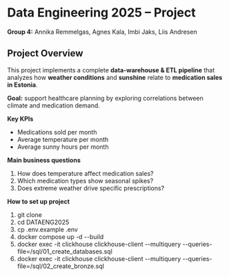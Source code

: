 # Data Engineering 2025 – Project
**Group 4:** Annika Remmelgas, Agnes Kala, Imbi Jaks, Liis Andresen  

## Project Overview
This project implements a complete **data-warehouse & ETL pipeline** that analyzes how **weather conditions** and **sunshine** relate to **medication sales in Estonia**.

**Goal:** support healthcare planning by exploring correlations between climate and medication demand.  

**Key KPIs**
- Medications sold per month  
- Average temperature per month  
- Average sunny hours per month  

**Main business questions**
1. How does temperature affect medication sales?  
2. Which medication types show seasonal spikes?  
3. Does extreme weather drive specific prescriptions?

**How to set up project**

1. git clone <this repo>
2. cd DATAENG2025
3. cp .env.example .env
4. docker compose up -d --build
5. docker exec -it clickhouse clickhouse-client --multiquery --queries-file=/sql/01_create_databases.sql
6. docker exec -it clickhouse clickhouse-client --multiquery --queries-file=/sql/02_create_bronze.sql


